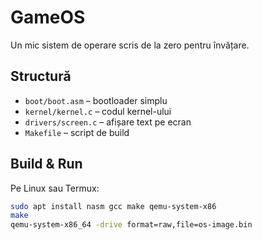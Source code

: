 # GameOS

Un mic sistem de operare scris de la zero pentru învățare.

## Structură
- `boot/boot.asm` – bootloader simplu
- `kernel/kernel.c` – codul kernel-ului
- `drivers/screen.c` – afișare text pe ecran
- `Makefile` – script de build

## Build & Run
Pe Linux sau Termux:
```bash
sudo apt install nasm gcc make qemu-system-x86
make
qemu-system-x86_64 -drive format=raw,file=os-image.bin
